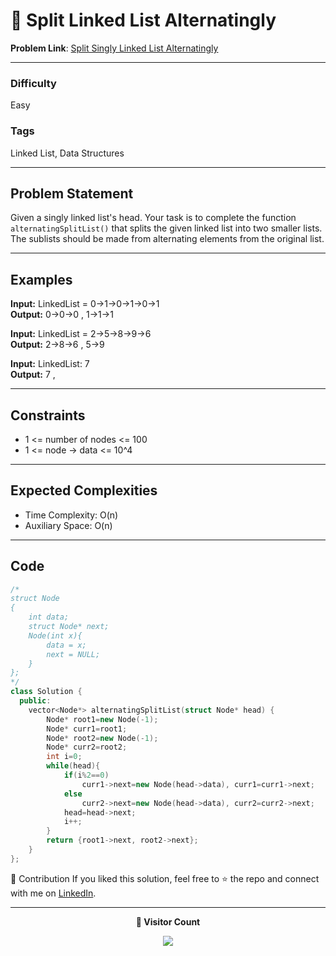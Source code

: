 # 🌳 Split Linked List Alternatingly

**Problem Link**: [Split Singly Linked List Alternatingly](https://www.geeksforgeeks.org/problems/split-singly-linked-list-alternatingly/0)

---

### Difficulty

Easy

### Tags

Linked List, Data Structures

---

## Problem Statement

Given a singly linked list's head. Your task is to complete the function `alternatingSplitList()` that splits the given linked list into two smaller lists. The sublists should be made from alternating elements from the original list.

---

## Examples

**Input:** LinkedList = 0->1->0->1->0->1  
**Output:** 0->0->0 , 1->1->1

**Input:** LinkedList = 2->5->8->9->6  
**Output:** 2->8->6 , 5->9

**Input:** LinkedList: 7  
**Output:** 7 , <empty linked list>

---

## Constraints

- 1 <= number of nodes <= 100
- 1 <= node -> data <= 10^4

---

## Expected Complexities

- Time Complexity: O(n)
- Auxiliary Space: O(n)

---

## Code

```cpp
/*
struct Node
{
    int data;
    struct Node* next;
    Node(int x){
        data = x;
        next = NULL;
    }
};
*/
class Solution {
  public:
    vector<Node*> alternatingSplitList(struct Node* head) {
        Node* root1=new Node(-1);
        Node* curr1=root1;
        Node* root2=new Node(-1);
        Node* curr2=root2;
        int i=0;
        while(head){
            if(i%2==0)
                curr1->next=new Node(head->data), curr1=curr1->next;
            else
                curr2->next=new Node(head->data), curr2=curr2->next;
            head=head->next;
            i++;
        }
        return {root1->next, root2->next};
    }
};

```

🤝 Contribution
If you liked this solution, feel free to ⭐ the repo and connect with me on [LinkedIn](https://www.linkedin.com/in/sarvesh-choudhary-7571a6126/).

---

<p align="center"> <b>👀 Visitor Count</b> </p> <p align="center"> <img src="https://visitor-badge.laobi.icu/badge?page_id=sarveshguru.GFG-POTD" /> </p>
